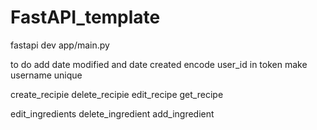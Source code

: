 # FastAPI_template



fastapi dev app/main.py




to do 
add date modified and date created 
encode user_id in token 
make username unique




create_recipie 
delete_recipie 
edit_recipe
get_recipe


edit_ingredients
delete_ingredient
add_ingredient


